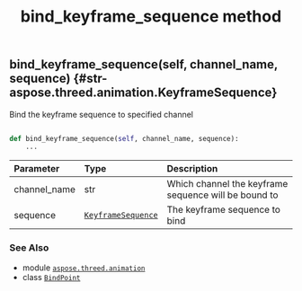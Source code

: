 ﻿---
title: bind_keyframe_sequence method
second_title: Aspose.3D for Python via .NET API References
description: 
type: docs
weight: 30
url: /python-net/aspose.threed.animation/bindpoint/bind_keyframe_sequence/
is_root: false
---

## bind_keyframe_sequence(self, channel_name, sequence) {#str-aspose.threed.animation.KeyframeSequence}

Bind the keyframe sequence to specified channel



```python

def bind_keyframe_sequence(self, channel_name, sequence):
    ...
```


| Parameter | Type | Description |
| :- | :- | :- |
| channel_name | str | Which channel the keyframe sequence will be bound to |
| sequence | [`KeyframeSequence`](/3d/python-net/aspose.threed.animation/keyframesequence) | The keyframe sequence to bind |



### See Also
* module [`aspose.threed.animation`](../../)
* class [`BindPoint`](/3d/python-net/aspose.threed.animation/bindpoint)
